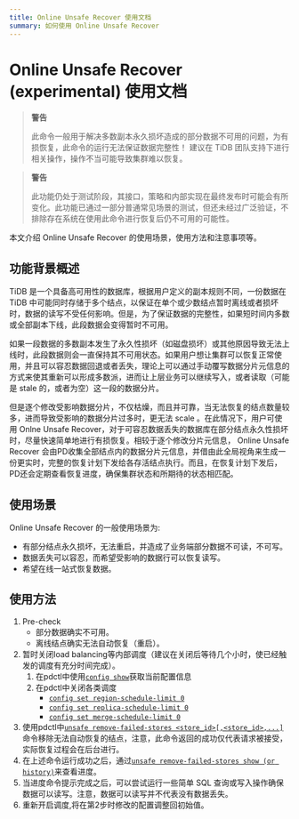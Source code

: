 ```yaml
---
title: Online Unsafe Recover 使用文档
summary: 如何使用 Online Unsafe Recover
---
```


# Online Unsafe Recover (experimental) 使用文档

> **警告**
>
> 此命令一般用于解决多数副本永久损坏造成的部分数据不可用的问题，为有损恢复，此命令的运行无法保证数据完整性！
> 建议在 TiDB 团队支持下进行相关操作，操作不当可能导致集群难以恢复。

> **警告**
>
> 此功能仍处于测试阶段，其接口，策略和内部实现在最终发布时可能会有所变化。此功能已通过一部分普通常见场景的测试，但还未经过广泛验证，不排除存在系统在使用此命令进行恢复后仍不可用的可能性。

本文介绍 Online Unsafe Recover 的使用场景，使用方法和注意事项等。

## 功能背景概述

TiDB 是一个具备高可用性的数据库，根据用户定义的副本规则不同，一份数据在 TiDB 中可能同时存储于多个结点，以保证在单个或少数结点暂时离线或者损坏时，数据的读写不受任何影响。但是，为了保证数据的完整性，如果短时间内多数或全部副本下线，此段数据会变得暂时不可用。

如果一段数据的多数副本发生了永久性损坏（如磁盘损坏）或其他原因导致无法上线时，此段数据则会一直保持其不可用状态。如果用户想让集群可以恢复正常使用，并且可以容忍数据回退或者丢失，理论上可以通过手动覆写数据分片元信息的方式来使其重新可以形成多数派，进而让上层业务可以继续写入，或者读取（可能是 stale 的，或者为空）这一段的数据分片。

但是逐个修改受影响数据分片，不仅枯燥，而且并可靠，当无法恢复的结点数量较多，进而导致受影响的数据分片过多时，更无法 scale 。在此情况下，用户可使用 Onlne Unsafe Recover，对于可容忍数据丢失的数据库在部分结点永久性损坏时，尽量快速简单地进行有损恢复。相较于逐个修改分片元信息， Online Unsafe Recover 会由PD收集全部结点内的数据分片元信息，并借由此全局视角来生成一份更实时，完整的恢复计划下发给各存活结点执行。而且，在恢复计划下发后，PD还会定期查看恢复进度，确保集群状态和所期待的状态相匹配。

## 使用场景

Online Unsafe Recover 的一般使用场景为:

* 有部分结点永久损坏，无法重启，并造成了业务端部分数据不可读，不可写。
* 数据丢失可以容忍，而希望受影响的数据行可以恢复读写。
* 希望在线一站式恢复数据。

## 使用方法

1. Pre-check
    * 部分数据确实不可用。
    * 离线结点确实无法自动恢复（重启）。
2. 暂时关闭load balancing等内部调度（建议在关闭后等待几个小时，使已经触发的调度有充分时间完成）。
    1. 在pdctl中使用[`config show`](./pd-control#config-show--set-option-value--placement-rules)获取当前配置信息
    2. 在pdctl中关闭各类调度
        * [`config set region-schedule-limit 0`](./pd-control#config-show--set-option-value--placement-rules)
        * [`config set replica-schedule-limit 0`](./pd-control#config-show--set-option-value--placement-rules)
        * [`config set merge-schedule-limit 0`](./pd-control#config-show--set-option-value--placement-rules)
3. 使用pdctl中[`unsafe remove-failed-stores <store_id>[,<store_id>,...]`](./pd-control#unsafe-remove-failed-stores-store-ids--show--history)命令移除无法自动恢复的结点，注意，此命令返回的成功仅代表请求被接受，实际恢复过程会在后台进行。
4. 在上述命令运行成功之后，通过[`unsafe remove-failed-stores show (or history)`](./pd-control#config-show--set-option-value--placement-rules)来查看进度。
5. 当进度命令提示完成之后，可以尝试运行一些简单 SQL 查询或写入操作确保数据可以读写。注意，数据可以读写并不代表没有数据丢失。
6. 重新开启调度,将在第2步时修改的配置调整回初始值。